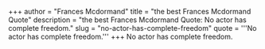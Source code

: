 +++
author = "Frances Mcdormand"
title = "the best Frances Mcdormand Quote"
description = "the best Frances Mcdormand Quote: No actor has complete freedom."
slug = "no-actor-has-complete-freedom"
quote = '''No actor has complete freedom.'''
+++
No actor has complete freedom.
